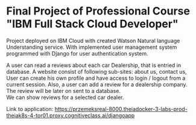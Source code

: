 # Final Project of Professional Course "IBM Full Stack Cloud Developer"

Project deployed on IBM Cloud with created Watson Natural language Understanding service. With implemented user management system programmed with Django for user authentication system.

A user can read a reviews about each car Dealership, that is entried in database. 
A website consist of following sub-sites: about us, contact us,
User can create his own profile and have access to login / logout from a current session.
Also, a user can add a review for a dealership company. The review will be later on sent to a database.  
We can show reviews for a selected car dealer.
 
Link to application: https://przemeksreal-8000.theiadocker-3-labs-prod-theiak8s-4-tor01.proxy.cognitiveclass.ai/djangoapp

